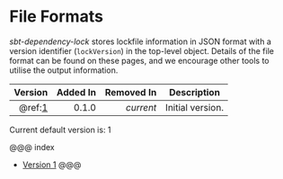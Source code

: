 # File Formats

_sbt-dependency-lock_ stores lockfile information in JSON format with a version identifier (`lockVersion`) in the
top-level object. Details of the file format can be found on these pages, and we encourage other tools to utilise the
output information.

| Version                | Added In | Removed In | Description      |
| ---------------------: | -------: | ---------: | ---------------- |
| @ref:[1](version-1.md) |    0.1.0 |  _current_ | Initial version. |

Current default version is: 1

@@@ index
* [Version 1](version-1.md)
@@@